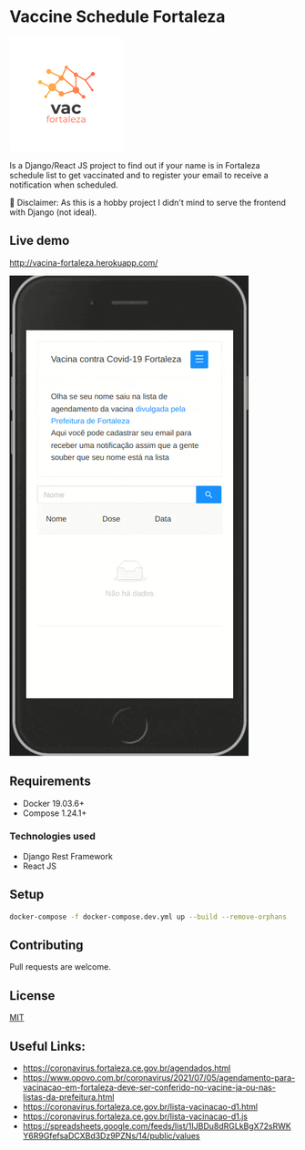 # Vaccine Schedule Fortaleza

![Vac Fortaleza Logo](assets/logo.png)

Is a Django/React JS project to find out if your name is in Fortaleza schedule list to get vaccinated and to register your email to receive a notification when scheduled.

:raised_back_of_hand: Disclaimer: As this is a hobby project I didn't mind to serve the frontend with Django (not ideal).

## Live demo

http://vacina-fortaleza.herokuapp.com/

![Vac Fortaleza Screencast](assets/screencast.gif)

## Requirements

- Docker 19.03.6+
- Compose 1.24.1+

### Technologies used

- Django Rest Framework
- React JS
 
## Setup
    
```bash
docker-compose -f docker-compose.dev.yml up --build --remove-orphans
```

## Contributing

Pull requests are welcome.

## License

[MIT](https://choosealicense.com/licenses/mit/)


## Useful Links:

- https://coronavirus.fortaleza.ce.gov.br/agendados.html
- https://www.opovo.com.br/coronavirus/2021/07/05/agendamento-para-vacinacao-em-fortaleza-deve-ser-conferido-no-vacine-ja-ou-nas-listas-da-prefeitura.html
- https://coronavirus.fortaleza.ce.gov.br/lista-vacinacao-d1.html
- https://coronavirus.fortaleza.ce.gov.br/lista-vacinacao-d1.js
- https://spreadsheets.google.com/feeds/list/1IJBDu8dRGLkBgX72sRWKY6R9GfefsaDCXBd3Dz9PZNs/14/public/values
